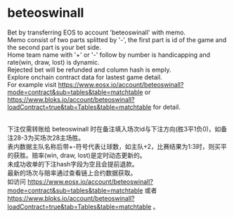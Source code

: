 # beteoswinall
Bet by transferring EOS to account 'beteoswinall' with memo. <br>
Memo consist of two parts splitted by '-', the first part is id of the game and the second part is your bet side. <br>
Home team name with '+' or '-' follow by number is handicapping and rate(win, draw, lost) is dynamic.<br>
Rejected bet will be refunded and column hash is emply. <br>
Explore onchain contract data for lastest game detail. <br>
For example visit https://www.eosx.io/account/beteoswinall?mode=contract&sub=tables&table=matchtable or https://www.bloks.io/account/beteoswinall?loadContract=true&tab=Tables&table=matchtable for detail.<br>
<br>

下注仅需转账给 beteoswinall 时在备注填入场次id与下注方向(胜3平1负0)，如备注28-3为买场次28主场胜。<br>
表内数据主队名称后带+-符号代表让球数，如主队+2，比赛结果为1:3时，则买平的获胜。赔率(win, draw, lost)是定时动态更新的。<br>
未成功收单的下注hash字段为空且会提前退款。<br>
最新的场次与赔率通过查看链上合约数据获取。<br>
如访问 https://www.eosx.io/account/beteoswinall?mode=contract&sub=tables&table=matchtable 或者 https://www.bloks.io/account/beteoswinall?loadContract=true&tab=Tables&table=matchtable 。<br>
